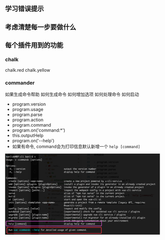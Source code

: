

## 学习错误提示

## 考虑清楚每一步要做什么

## 每个插件用到的功能

### chalk

chalk.red
chalk.yellow

### commander

如果生成命令帮助
如何生成命令
如何增加选项
如何处理命令
如何启动

- program.version
- program.usage
- program.parse
- program.action
- program.command
- program.on('command:*')
- this.outputHelp
- program.on('--help')
- 如果有命令, command会为打印信息默认新增一个 `help [command]`

![](./imgs/2021-06-26-22-14-52.png)